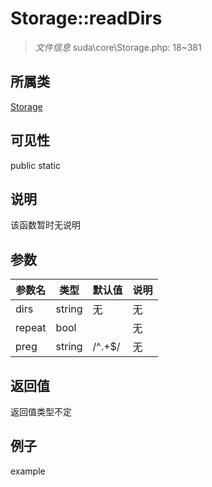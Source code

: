 # Storage::readDirs



> *文件信息* suda\core\Storage.php: 18~381

## 所属类 

[Storage](../Storage.md)

## 可见性

 public static

## 说明

该函数暂时无说明


## 参数


| 参数名 | 类型 | 默认值 | 说明 |
|--------|-----|-------|-------|
| dirs |  string | 无 | 无 |
| repeat |  bool |  | 无 |
| preg |  string | /^.+$/ | 无 |



## 返回值

返回值类型不定


## 例子

example